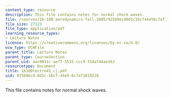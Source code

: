 ```yaml
---
content_type: resource
description: This file contains notes for normal shock waves.
file: /courses/16-100-aerodynamics-fall-2005/92569ec40d1c1bcf44e56c7af1019228_16100lectre41_cj.pdf
file_size: 27123
file_type: application/pdf
learning_resource_types:
- Lecture Notes
license: https://creativecommons.org/licenses/by-nc-sa/4.0/
ocw_type: OCWFile
parent_title: Lecture Notes
parent_type: CourseSection
parent_uid: aac0011c-aef7-5515-ccc9-354af44ae163
resourcetype: Document
title: 16100lectre41_cj.pdf
uid: 92569ec4-0d1c-1bcf-44e5-6c7af1019228
---
```

This file contains notes for normal shock waves.